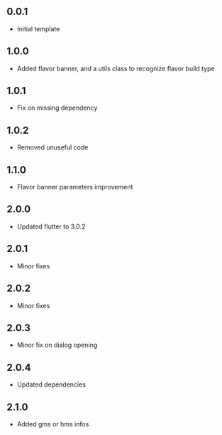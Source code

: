 ## 0.0.1

* Initial template

## 1.0.0

* Added flavor banner, and a utils class to recognize flavor build type

## 1.0.1

* Fix on missing dependency

## 1.0.2

* Removed unuseful code

## 1.1.0

* Flavor banner parameters improvement

## 2.0.0

* Updated flutter to 3.0.2

## 2.0.1

* Minor fixes

## 2.0.2

* Minor fixes

## 2.0.3

* Minor fix on dialog opening

## 2.0.4

* Updated dependencies

## 2.1.0

* Added gms or hms infos